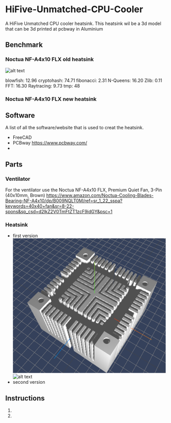 # HiFive-Unmatched-CPU-Cooler
A HiFive Unmatched CPU cooler heatsink.
This heatsink wil be a 3d model that can be 3d printed at pcbway in Aluminium

## Benchmark

### Noctua NF-A4x10 FLX old heatsink
![alt text](/img/img2.png)

blowfish: 12.96
cryptohash: 74.71
fibonacci: 2.31 
N-Queens: 16.20
Zlib: 0.11
FFT: 16.30
Raytracing: 9.73
tmp: 48



### Noctua NF-A4x10 FLX new heatsink

## Software
A list of all the software/website that is used to creat the heatsink.
- FreeCAD
- PCBway https://www.pcbway.com/
- 

## Parts

### Ventilator
For the ventilator use the Noctua NF-A4x10 FLX, Premium Quiet Fan, 3-Pin (40x10mm, Brown)
https://www.amazon.com/Noctua-Cooling-Blades-Bearing-NF-A4x10/dp/B009NQLT0M/ref=sr_1_22_sspa?keywords=40x40+fan&sr=8-22-spons&sp_csd=d2lkZ2V0TmFtZT1zcF9idGY&psc=1

### Heatsink
- first version
![alt text](/img/img1.png)
![alt text](/img/img3.png)
- second version

## Instructions
1.
2.